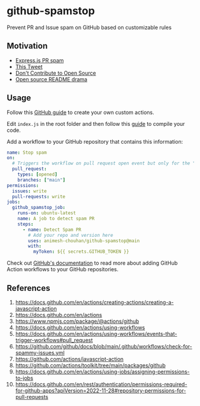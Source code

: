 # github-spamstop

Prevent PR and Issue spam on GitHub based on customizable rules

## Motivation

- [Express.js PR spam](https://github.com/expressjs/express/pulls?page=1&q=is%3Apr+is%3Aclosed+Readme.md)
- [This Tweet](https://twitter.com/t3dotgg/status/1754954663710126305)
- [Don't Contribute to Open Source](https://www.youtube.com/watch?v=5nY_cy8zcO4)
- [Open source README drama](https://www.youtube.com/watch?v=7Thqw58L8gw)

## Usage

Follow this [GitHub guide](https://docs.github.com/en/actions/creating-actions/creating-a-javascript-action) to create your own custom actions.

Edit `index.js` in the root folder and then follow this [guide](https://docs.github.com/en/actions/creating-actions/creating-a-javascript-action#commit-tag-and-push-your-action-to-github) to compile your code.

Add a workflow to your GitHub repository that contains this information:

```yml
name: Stop spam
on:
  # Triggers the workflow on pull request open event but only for the "main" branch
  pull_request:
    types: [opened]
    branches: ["main"]
permissions:
  issues: write
  pull-requests: write
jobs:
  github_spamstop_job:
    runs-on: ubuntu-latest
    name: A job to detect spam PR
    steps:
      - name: Detect Spam PR
        # Add your repo and version here
        uses: animesh-chouhan/github-spamstop@main
        with:
          myToken: ${{ secrets.GITHUB_TOKEN }}
```

Check out [GitHub's documentation](https://help.github.com/en/articles/configuring-a-workflow) to read more about adding GitHub Action workflows to your GitHub repositories.

## References

1. <https://docs.github.com/en/actions/creating-actions/creating-a-javascript-action>
2. <https://docs.github.com/en/actions>
3. <https://www.npmjs.com/package/@actions/github>
4. <https://docs.github.com/en/actions/using-workflows>
5. <https://docs.github.com/en/actions/using-workflows/events-that-trigger-workflows#pull_request>
6. <https://github.com/github/docs/blob/main/.github/workflows/check-for-spammy-issues.yml>
7. <https://github.com/actions/javascript-action>
8. <https://github.com/actions/toolkit/tree/main/packages/github>
9. <https://docs.github.com/en/actions/using-jobs/assigning-permissions-to-jobs>
10. <https://docs.github.com/en/rest/authentication/permissions-required-for-github-apps?apiVersion=2022-11-28#repository-permissions-for-pull-requests>
